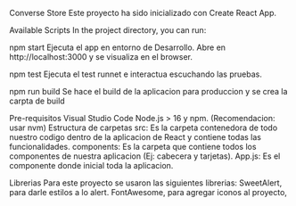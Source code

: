 Converse Store
Este proyecto ha sido inicializado con Create React App.

Available Scripts
In the project directory, you can run:

npm start
Ejecuta el app en entorno de Desarrollo. Abre en http://localhost:3000 y se visualiza en el browser.

npm test
Ejecuta el test runnet e interactua escuchando las pruebas.

npm run build
Se hace el build de la aplicacion para produccion y se crea la carpta de build

Pre-requisitos
Visual Studio Code
Node.js > 16 y npm. (Recomendacion: usar nvm)
Estructura de carpetas
src: Es la carpeta contenedora de todo nuestro codigo dentro de la aplicacion de React y contiene todas las funcionalidades.
components: Es la carpeta que contiene todos los componentes de nuestra aplicacion (Ej: cabecera y tarjetas).
App.js: Es el componente donde inicial toda la aplicacion. 

Librerias
Para este proyecto se usaron las siguientes librerias: SweetAlert, para darle estilos a lo alert. FontAwesome, para agregar iconos al proyecto, 
